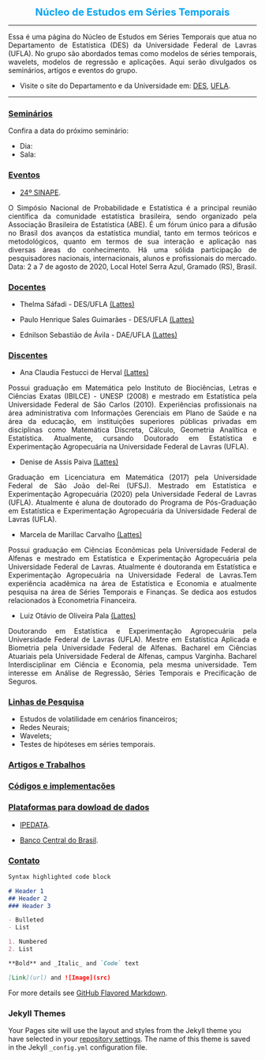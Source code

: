
<center> 
<big> <big><B><font color="##1aa3ff">
 Núcleo de Estudos em Séries Temporais
 </font></B></big></big>
</center>

* * *

<p align="justify">
 Essa é uma página do Núcleo de Estudos em Séries Temporais que atua no Departamento de Estatística (DES) da Universidade Federal de Lavras (UFLA). No grupo são abordados temas como modelos de séries temporais, wavelets, modelos de regressão e aplicações. Aqui serão divulgados os seminários, artigos e eventos do grupo.
</p> 

- Visite o site do Departamento e da Universidade em: [DES](http://www.des.ufla.br/), [UFLA](https://ufla.br/).

* * *


### [Seminários](#)

Confira a data do próximo seminário:

- Dia:
- Sala: 

### [Eventos](#)

- [24º SINAPE](https://www.sinape2020.com.br/?fbclid=IwAR3s3FCQcK2S0jcWDAoMHcsDTVzcxeGu354_VcVyaWNrxEesq5vOEgBVR3c). 
<p align="justify"> O Simpósio Nacional de Probabilidade e Estatística é a principal reunião científica da comunidade estatística brasileira, sendo organizado pela Associação Brasileira de Estatística (ABE). É um fórum único para a difusão no Brasil dos avanços da estatística mundial, tanto em termos teóricos e metodológicos, quanto em termos de sua interação e aplicação nas diversas áreas do conhecimento. Há uma sólida participação de pesquisadores nacionais, internacionais, alunos e profissionais do mercado. Data: 2 a 7 de agosto de 2020, Local Hotel Serra Azul, Gramado (RS), Brasil.</p>

### [Docentes](#)

- Thelma Sáfadi - DES/UFLA
 <a href="http://buscatextual.cnpq.br/buscatextual/visualizacv.do?id=K4783135D1&tokenCaptchar=03AERD8Xo-9IqquNmgAm7DD6bBWeU22TJzL_48UhpdptYz0T4Klo4rjhCGpYpTyFgAcjZ-QP22Uv0no7HEd_a0kIfPcQqGVXrJSEBpi5klZqKpTsbxl0sZ2y1gj06Ybp6M903CxcFcZ9F3FkfTLnHjxIuhuolPB1_MC9IbB1VkSzSHJnGSxSjQk8sc3LjrSPLL-UHwlTPb93En_b5HRmhRLi3S4CuyrvWdRH6G7ZDtu_ZjveccskHVvyMF0HFTihmnJPFrFYJhU4AEwIcCKGgdnjLjzmf2bTD6DB4GyJiKT0AdlTT8HF5nEs631dsbo39kDAIYGHDkZbHsQpK6fycVsArQ0pi1Ll9xFPNEEdnIhcCmtEZn8K2qBdwqmZT8nMl8hwuCzHDol4goQMAOCzgYQN23TbfKANODyQ"> (Lattes)</a>

- Paulo Henrique Sales Guimarães - DES/UFLA
 <a href="http://buscatextual.cnpq.br/buscatextual/visualizacv.do?id=K4279711Y3&tokenCaptchar=03AERD8XpF3aFcQY8R2WMLFALOUtnAqWzaKWSPl-j7wCEJJGZQTuPoeTazKQVX63G5bPettlcebgVGCXsyrQ-NB2MGx8GK2ItBzgSiv1awNyksTNwAQ0rO68S9BXKEWJ5IrrtksEpkQgMLKIaWPA8g9gzO8MbIcaHkbTF27Zy1EOMz-vCTFCfP4-fCxLCne4ZtdGJHTNJUIdgjbt9-h6SWwa741bixGxqnrNzwPTuQqYEBWmZMg8EKYFcNudHXQlNxm78tvjroMFTpAQdJiWQaGYvffCX64drpeonHRzB_MBsDclAzW97uOwOuuGpmd5Ix6a_kqF-Vh9Zk71oysKSLo3hSAiAQgsU03-yzcU5Fsv0bd6frjKEMVYfxT2WjiXJKkVQfrnaKuwicq6Y1Keat9Ab7hziew1Y7wg"> (Lattes)</a>

- Ednilson Sebastião de Ávila - DAE/UFLA
 <a href="http://buscatextual.cnpq.br/buscatextual/visualizacv.do?id=K4470457Z3&tokenCaptchar=03AERD8XpDyAPmS2Wo1kIZSz-U7vQW9CsFiBTd8TAfXwt30hBMsIKBaaXpw3fnXhFllfMjpFChTYC2_2H-Pt4-VEkl4vyTFmggDHb-EEnsxviUTZrdVCewLfW-0fmRQu0Oav7u0xDJkegaoGXVG-bx7hPaxXLqksEkhdvM0i7Uwo_hunOCuJFA40OXAOSr780Hh0DQ6Angy-b0XT3cYAAbuGcWoACaqi6-EKvID__0g-FAeee6buTZKsJ6eIJMlK42kYQ6l--EfvaXKw6CODCHzaYcnIh7RkFbHlZrCpH_fAvkAM32_BsxUHeHYRuem8tkoGM4E9PeqM6u_NdQLsDFKPTLKcjHdVK4P_VqXBa5NcH7tgBhiyINsfVeXwz6-CoWpfilGZYV_pNwoOCrO1IoMsw6ev_rm-X0dQ"> (Lattes)</a>



### [Discentes](#)

- Ana Claudia Festucci de Herval <a href="http://buscatextual.cnpq.br/buscatextual/visualizacv.do?id=K4208981D5&tokenCaptchar=03AERD8XoAMCyNn-028NFvaZb2mcOm11R7zGKXq_Po20aLelXUkR3cgAtKSvNuNR7ugYAJvH8IeYNMo66YngE1DsQpQ4PBCKqMwoly2rDNxsYzPopgOMUiCvxZeRB5C0xuTTiOp9o_ISHdt0sEruc2I2TkEBgLfpsNNZryKc17fyg2kLpVANVTA7xK8NhQS7nBBDrIK2mYbAHUlNfiBlsbWYOaCiy0CMvIMPGTBuMX6muG6le39BgbJLdzEDf7uqW0t4E_di--eW1IwbUdmuoaJR3xl1JZbwaWkTPCKYPokCwx72zMWOHwVsDr3IRnfZ9Sv_lwSaDqf3pOCDsQddxKACxKXdOkv9rbeRBjB5EKBqYl0m-lKgInkYlfPF5-qF0sigBhoQUqnKP-u0oY4bG4KYaauiL79oImYA"> (Lattes)</a>


<p align="justify">
Possui graduação em Matemática pelo Instituto de Biociências, Letras e Ciências Exatas (IBILCE) - UNESP (2008) e mestrado em Estatística pela Universidade Federal de São Carlos (2010). Experiências profissionais na área administrativa com Informações Gerenciais em Plano de Saúde e na área da educação, em instituições superiores públicas privadas em disciplinas como Matemática Discreta, Cálculo, Geometria Analítica e Estatística. Atualmente, cursando Doutorado em Estatística e Experimentação Agropecuária na Universidade Federal de Lavras (UFLA).
</p> 

- Denise de Assis Paiva  <a href="http://buscatextual.cnpq.br/buscatextual/visualizacv.do?id=K8978555D2&tokenCaptchar=03AERD8Xpm58wlYUJYtOM0TsG-b7HYtTprzmZB2P9DTXOTVrLOnomxckREwKZkWwG7TOeEYnD8lbTgvQV1Uxmwpgk1huhxcFTTrf954l61kULtu47uWsadKZW3DJAlmpmkmHZAOXDMcetEeCtRzrz-dpnh4vswDTWvwu00N9T-__iPBMvGiHc6e4NQ85IeMtVzWcVjqE8NfDCHfTVLlaqEGOe8P4cRYHON8Xdc8arUPuNNh1aaChy_aCvnvs2qqtbi5SbR4fIi2VKiX5HQ84xvmhzYuazo6XjlfsO6X5tR_8TlZmefsPjdzdtNEoq4666ad9XbjLvRx686FmCe-OoDaVGULveJzkTmmNHiHHFJGojWc5whjsGI72HhSwubT9gEbB8mASYOpcwB8U_-2ZyohgC9OM5N1IPbPw"> (Lattes)</a>

<p align="justify">
Graduação em Licenciatura em Matemática (2017) pela Universidade Federal de São João del-Rei (UFSJ). Mestrado em Estatística e Experimentação Agropecuária (2020) pela Universidade Federal de Lavras (UFLA). Atualmente é aluna de doutorado do Programa de Pós-Graduação em Estatística e Experimentação Agropecuária da Universidade Federal de Lavras (UFLA).
</p> 


- Marcela de Marillac Carvalho <a href="http://buscatextual.cnpq.br/buscatextual/visualizacv.do?id=K8487562E4&tokenCaptchar=03AERD8XplvCQwefAnxMMK-IHLWVowlYIvLefTCj4VzwJHawhIolDB6ARQvhJlUyBtxFtRzESXbwknkR8bnWfDJod-X94bdBwI2PUy3-eCnEFRvTkPHQGdRbBa4shZhu8MfKZUcz53iQhBYYnahrjrM46AqWFs-Y7L5kE4SH8TZyTYAgiQlfzpQbBDSqAMDKaVM_L4Doh54aVbGiWX8Md0GFjdEo3S--phBq0rBVIKAf10zxSf_9omyncqVrvSGvAtuisGWFfxQH1ri9GK6UE0dNTiuah-zWg9NEzmn01oasC80fsEoAnI_4AppnxScaybBSM0NwHmHEOd1bnwZuukh01zYm5LHkUAwgwsSMeTyCik_K25SaKZzszRFdb9-Hny8Wg7BcWrmrmO7BK60OMZ9OmsXDCt0AhqhQ"> (Lattes)</a>

<p align="justify">
Possui graduação em Ciências Econômicas pela Universidade Federal de Alfenas e mestrado em Estatística e Experimentação Agropecuária pela Universidade Federal de Lavras. Atualmente é doutoranda em Estatística e Experimentação Agropecuária na Universidade Federal de Lavras.Tem experiência acadêmica na área de Estatística e Economia e atualmente pesquisa na área de Séries Temporais e Finanças. Se dedica aos estudos relacionados à Econometria Financeira.
</p> 


- Luiz Otávio de Oliveira Pala <a href="http://buscatextual.cnpq.br/buscatextual/visualizacv.do?id=K8056836D4&tokenCaptchar=03AERD8Xpi5Dj026kpNAWZwzo_55OG-XOuiKO-Dcsmune_saBuceXRWPdO3ak0AsbdA_cnZP8VJZeoK9Eh_6ByZPIkbJzo_bDExtc52NW8qOf9FqkSUi1Ud9-g1cvtcZV_9OjmOVJ7AwtlMfivWCsGdx-_JNtkQ0r1m5RbYtEQ8Dx9LSq9Wf-2NAAbCOpx83u2F0a1TUR_SAlIXPqA3Yb21-VSzXPtvBBtGvtRgTWC5waOmdigZP9LZNlQ2ijyEyPRPCZpokhUnj02Z7BmVonoJIKQtVeA9qohmdSl2OEbMMlIkD8srdMbYHOcz1GTsX06NDMmqR8r5msUceKzA3JRj5y95cLrlxw-HmVvExyiX3j4xCyXwxJwOQf7g8w3V9otTY4NOTlEc6HDg9xra6fEavFcbl28kROqyw"> (Lattes)</a>

<p align="justify">
Doutorando em Estatística e Experimentação Agropecuária pela Universidade Federal de Lavras (UFLA). Mestre em Estatística Aplicada e Biometria pela Universidade Federal de Alfenas. Bacharel em Ciências Atuariais pela Universidade Federal de Alfenas, campus Varginha. Bacharel Interdisciplinar em Ciência e Economia, pela mesma universidade. Tem interesse em Análise de Regressão, Séries Temporais e Precificação de Seguros.
</p> 



### [Linhas de Pesquisa](#)

- Estudos de volatilidade em cenários financeiros;
- Redes Neurais;
- Wavelets;
- Testes de hipóteses em séries temporais.


### [Artigos e Trabalhos](#)
### [Códigos e implementações](#)
### [Plataformas para dowload de dados](#)


- [IPEDATA](https://www.sinape2020.com.br/?fbclid=IwAR3s3FCQcK2S0jcWDAoMHcsDTVzcxeGu354_VcVyaWNrxEesq5vOEgBVR3c). 

- [Banco Central do Brasil](https://www3.bcb.gov.br/sgspub/localizarseries/localizarSeries.do?method=prepararTelaLocalizarSeries). 



### [Contato](#)











```markdown
Syntax highlighted code block

# Header 1
## Header 2 
### Header 3

- Bulleted
- List

1. Numbered
2. List

**Bold** and _Italic_ and `Code` text

[Link](url) and ![Image](src)
```

For more details see [GitHub Flavored Markdown](https://guides.github.com/features/mastering-markdown/).



### Jekyll Themes

Your Pages site will use the layout and styles from the Jekyll theme you have selected in your [repository settings](https://github.com/luizotaviopala/grupo_pesquisa/settings). The name of this theme is saved in the Jekyll `_config.yml` configuration file.
